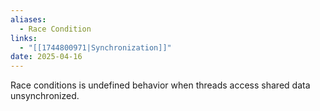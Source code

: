 ```yaml
---
aliases:
  - Race Condition
links:
  - "[[1744800971|Synchronization]]"
date: 2025-04-16
---
```

Race conditions is undefined behavior when threads access shared data unsynchronized.